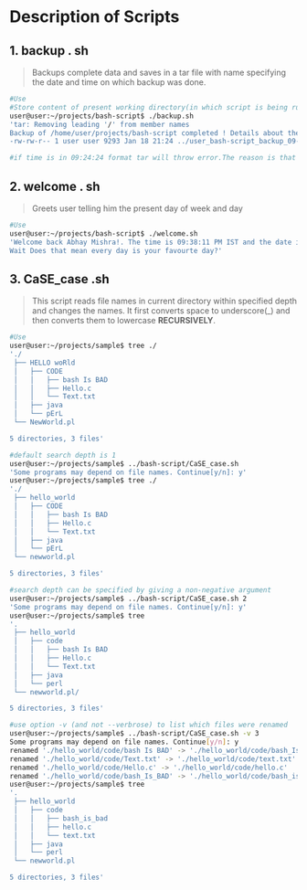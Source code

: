 # Description of Scripts

## 1. backup . sh
> Backups complete data and saves in a tar file with name specifying the date and time on which backup was done.
```bash
#Use
#Store content of present working directory(in which script is being run ) as compressed tarball(uses gzip)
user@user:~/projects/bash-script$ ./backup.sh 
'tar: Removing leading '/' from member names
Backup of /home/user/projects/bash-script completed ! Details about the output backup file:
-rw-rw-r-- 1 user user 9293 Jan 18 21:24 ../user_bash-script_backup_09-24-24_PM_Jan_18_2021.tar.gz'

#if time is in 09:24:24 format tar will throw error.The reason is that tar interprets colons (:) in file names as meaning it is a file on another machine. Can disable this behavior by using the flag --force-local.
```
## 2. welcome . sh
> Greets user telling him the present day of week and day
```bash
#Use
user@user:~/projects/bash-script$ ./welcome.sh 
'Welcome back Abhay Mishra!. The time is 09:38:11 PM IST and the date is January 18 2021.Today is Monday which is your favourite day.
Wait Does that mean every day is your favourte day?'
```
## 3. CaSE_case .sh
> This script reads file names in current directory within specified depth and changes the names. It first converts space to underscore(_) and then converts them to lowercase **RECURSIVELY**.

```bash
#Use
user@user:~/projects/sample$ tree ./
'./
 ├── HELLO woRld
 │   ├── CODE
 │   │   ├── bash Is BAD
 │   │   ├── Hello.c
 │   │   └── Text.txt
 │   ├── java
 │   └── pErL
 └── NewWorld.pl

5 directories, 3 files'

#default search depth is 1
user@user:~/projects/sample$ ../bash-script/CaSE_case.sh
'Some programs may depend on file names. Continue[y/n]: y'
user@user:~/projects/sample$ tree ./
'./
 ├── hello_world
 │   ├── CODE
 │   │   ├── bash Is BAD
 │   │   ├── Hello.c
 │   │   └── Text.txt
 │   ├── java
 │   └── pErL
 └── newworld.pl

5 directories, 3 files'

#search depth can be specified by giving a non-negative argument
user@user:~/projects/sample$ ../bash-script/CaSE_case.sh 2
'Some programs may depend on file names. Continue[y/n]: y'
user@user:~/projects/sample$ tree
'.
 ├── hello_world
 │   ├── code
 │   │   ├── bash Is BAD
 │   │   ├── Hello.c
 │   │   └── Text.txt
 │   ├── java
 │   └── perl
 └── newworld.pl/

5 directories, 3 files'

#use option -v (and not --verbrose) to list which files were renamed
user@user:~/projects/sample$ ../bash-script/CaSE_case.sh -v 3
Some programs may depend on file names. Continue[y/n]: y
renamed './hello_world/code/bash Is BAD' -> './hello_world/code/bash_Is_BAD'
renamed './hello_world/code/Text.txt' -> './hello_world/code/text.txt'
renamed './hello_world/code/Hello.c' -> './hello_world/code/hello.c'
renamed './hello_world/code/bash_Is_BAD' -> './hello_world/code/bash_is_bad'
user@user:~/projects/sample$ tree
'.
 ├── hello_world
 │   ├── code
 │   │   ├── bash_is_bad
 │   │   ├── hello.c
 │   │   └── text.txt
 │   ├── java
 │   └── perl
 └── newworld.pl

5 directories, 3 files'

``` 
